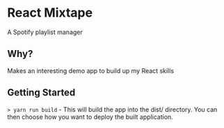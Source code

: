# React Mixtape
A Spotify playlist manager

## Why?
Makes an interesting demo app to build up my React skills

## Getting Started
`> yarn run build` - This will build the app into the dist/ directory. You can then choose how you want to deploy the built application.
